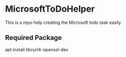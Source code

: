 # MicrosoftToDoHelper
This is a repo help creating the Microsoft todo task easily

## Required Package
apt install libcurl4-openssl-dev
